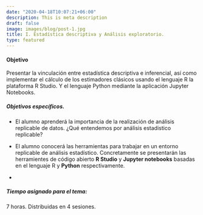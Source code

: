 ```yaml
---
date: "2020-04-18T10:07:21+06:00"
description: This is meta description
draft: false
image: images/blog/post-1.jpg
title: I. Estadística descriptiva y Análisis exploratorio.  
type: featured
---
```



#### Objetivo 

Presentar la vinculación entre estadística descriptiva e inferencial, así como implementar el cálculo de los estimadores clásicos usando el lenguaje R la plataforma R Studio. Y el lenguaje Python mediante la aplicación Jupyter Notebooks. 

##### Objetivos específicos. 

+  El alumno aprenderá la importancia de la realización de análisis  replicable de datos. ¿Qué entendemos por análisis estadistico replicable?

+ El alumno conocerá las herramientas para trabajar en un entorno replicable de análisis estadístico. Concretamente se presentarán las herramientes de código abierto **R Studio** y  **Jupyter notebooks** basadas en el lenguaje R y **Python** respectivamente.

+
##### Tiempo asignado para el tema:
7 horas. Distribuidas en 4 sesiones. 
